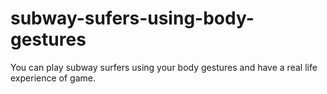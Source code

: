 # subway-sufers-using-body-gestures
You can play subway surfers using your body gestures and have a real life experience of game.
